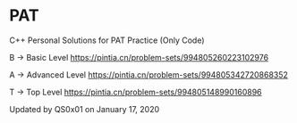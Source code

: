 # PAT

C++ Personal Solutions for PAT Practice (Only Code)

B -> Basic Level
https://pintia.cn/problem-sets/994805260223102976

A -> Advanced Level
https://pintia.cn/problem-sets/994805342720868352

T -> Top Level
https://pintia.cn/problem-sets/994805148990160896

Updated by QS0x01 on January 17, 2020
